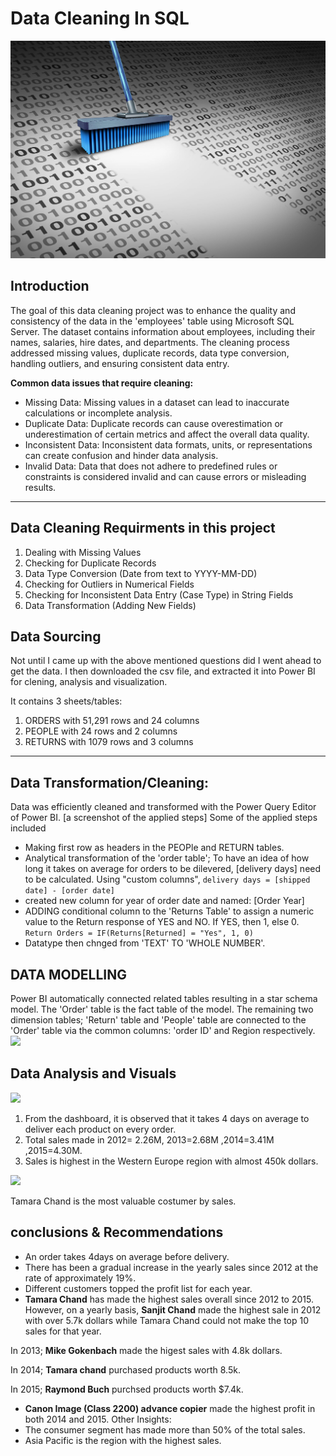 # Data Cleaning In SQL

![](DataCleaningSQL.png)

## Introduction

The goal of this data cleaning project was to enhance the quality and consistency of the data in the 'employees' table using Microsoft SQL Server. The dataset contains information about employees, including their names, salaries, hire dates, and departments. The cleaning process addressed missing values, duplicate records, data type conversion, handling outliers, and ensuring consistent data entry.

**Common data issues that require cleaning:**

- Missing Data: Missing values in a dataset can lead to inaccurate calculations or incomplete analysis.
- Duplicate Data: Duplicate records can cause overestimation or underestimation of certain metrics and affect the overall data quality.
- Inconsistent Data: Inconsistent data formats, units, or representations can create confusion and hinder data analysis.
- Invalid Data: Data that does not adhere to predefined rules or constraints is considered invalid and can cause errors or misleading results.

----
## Data Cleaning Requirments in this project
1. Dealing with Missing Values
2. Checking for Duplicate Records
3. Data Type Conversion (Date from text to YYYY-MM-DD)
4. Checking for Outliers in Numerical Fields
5. Checking for Inconsistent Data Entry (Case Type) in String Fields
6. Data Transformation (Adding New Fields)
## Data Sourcing
Not until I came up with the above mentioned questions did I went ahead to get the data. I then downloaded the csv file, and extracted it into Power BI for clening, analysis and visualization.

It contains 3 sheets/tables:
1. ORDERS with 51,291 rows and 24 columns
2. PEOPLE with 24 rows and 2 columns
3. RETURNS with 1079 rows and 3 columns
----
## Data Transformation/Cleaning:
Data was efficiently cleaned and transformed with the Power Query Editor of Power BI.
[a screenshot of the applied steps]
Some of the applied steps included 

- Making first row as headers in the PEOPle and RETURN tables.
- Analytical transformation of the 'order table';
To have an idea of how long it takes on average for orders to be dilevered, [delivery days] need to be calculated.
 Using "custom columns", 
`delivery days = [shipped date] - [order date]`
- created new column for year of order date and named: [Order Year]
- ADDING conditional column to the 'Returns Table' to assign a numeric value to the Return response of YES and NO. If YES, then 1, else 0.
`Return Orders = IF(Returns[Returned] = "Yes", 1, 0)`
- Datatype then chnged from 'TEXT' TO 'WHOLE NUMBER'.

## DATA MODELLING
Power BI automatically connected related tables resulting in a star schema model.
The 'Order' table is the fact table of the model.
The remaining two dimension tables; 'Return' table and 'People' table are connected to the 'Order' table via the common columns: 'order ID' and Region respectively.
![](model.png)

## Data Analysis and Visuals
![](dashboard.png)
1. From the dashboard, it is observed that it takes 4 days on average to deliver each product on every order.
2. Total sales made in 2012= 2.26M, 2013=2.68M ,2014=3.41M ,2015=4.30M.
3. Sales is highest in the Western Europe region with almost 450k dollars.

![](top10.png)

 Tamara Chand is the most valuable costumer by sales.
 
 ## conclusions & Recommendations
- An order takes 4days on average before delivery.
- There has been a gradual increase in the yearly sales since 2012 at the rate of approximately 19%.
- Different customers topped the profit list for each year.
- **Tamara Chand** has made the highest sales overall since 2012 to 2015. 
 However, on a yearly basis,
**Sanjit Chand** made the highest sale in 2012 with over 5.7k dollars while Tamara Chand could not make the top 10 sales for that year. 

In 2013;
 **Mike Gokenbach** made the higest sales with 4.8k dollars.

In 2014;
**Tamara chand** purchased products worth 8.5k.

In 2015;
**Raymond Buch** purchsed products worth $7.4k.

- **Canon Image (Class 2200) advance copier** made the highest profit in both 2014 and 2015.
Other Insights:
- The consumer segment has made more than 50% of the total sales. 
- Asia Pacific is the region with the highest sales.


